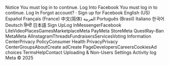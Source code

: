 Notice
You must log in to continue.
Log Into Facebook
You must log in to continue.
Log In
Forgot account? · Sign up for Facebook
English (US)
Español
Français (France)
中文(简体)
العربية
Português (Brasil)
Italiano
한국어
Deutsch
हिन्दी
日本語
Sign UpLog InMessengerFacebook LiteVideoPlacesGamesMarketplaceMeta PayMeta StoreMeta QuestRay-Ban MetaMeta AIInstagramThreadsFundraisersServicesVoting Information CenterPrivacy PolicyConsumer Health PrivacyPrivacy CenterGroupsAboutCreate adCreate PageDevelopersCareersCookiesAd choices
TermsHelpContact Uploading & Non-Users
Settings
Activity log
Meta © 2025